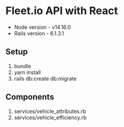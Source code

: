 # Fleet.io API with React

* Node version - v14.16.0
* Rails version - 6.1.3.1

## Setup
1. bundle
2. yarn install
3. rails db:create db:migrate

## Components
1. services/vehicle_attributes.rb
2. services/vehicle_efficiency.rb
